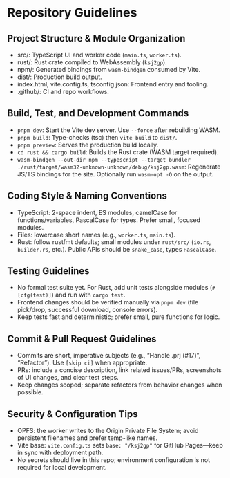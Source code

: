 # Repository Guidelines

## Project Structure & Module Organization

- src/: TypeScript UI and worker code (`main.ts`, `worker.ts`).
- rust/: Rust crate compiled to WebAssembly (`ksj2gp`).
- npm/: Generated bindings from `wasm-bindgen` consumed by Vite.
- dist/: Production build output.
- index.html, vite.config.ts, tsconfig.json: Frontend entry and tooling.
- .github/: CI and repo workflows.

## Build, Test, and Development Commands

- `pnpm dev`: Start the Vite dev server. Use `--force` after rebuilding WASM.
- `pnpm build`: Type-checks (tsc) then `vite build` to `dist/`.
- `pnpm preview`: Serves the production build locally.
- `cd rust && cargo build`: Builds the Rust crate (WASM target required).
- `wasm-bindgen --out-dir npm --typescript --target bundler ./rust/target/wasm32-unknown-unknown/debug/ksj2gp.wasm`: Regenerate JS/TS bindings for the site. Optionally run `wasm-opt -O` on the output.

## Coding Style & Naming Conventions

- TypeScript: 2-space indent, ES modules, camelCase for functions/variables, PascalCase for types. Prefer small, focused modules.
- Files: lowercase short names (e.g., `worker.ts`, `main.ts`).
- Rust: follow rustfmt defaults; small modules under `rust/src/` (`io.rs`, `builder.rs`, etc.). Public APIs should be `snake_case`, types `PascalCase`.

## Testing Guidelines

- No formal test suite yet. For Rust, add unit tests alongside modules (`#[cfg(test)]`) and run with `cargo test`.
- Frontend changes should be verified manually via `pnpm dev` (file pick/drop, successful download, console errors).
- Keep tests fast and deterministic; prefer small, pure functions for logic.

## Commit & Pull Request Guidelines

- Commits are short, imperative subjects (e.g., “Handle .prj (#17)”, “Refactor”). Use `[skip ci]` when appropriate.
- PRs: include a concise description, link related issues/PRs, screenshots of UI changes, and clear test steps.
- Keep changes scoped; separate refactors from behavior changes when possible.

## Security & Configuration Tips

- OPFS: the worker writes to the Origin Private File System; avoid persistent filenames and prefer temp-like names.
- Vite base: `vite.config.ts` sets `base: "/ksj2gp"` for GitHub Pages—keep in sync with deployment path.
- No secrets should live in this repo; environment configuration is not required for local development.
